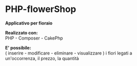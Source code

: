 # PHP-flowerShop

<b>Applicativo per fioraio </b>

<b>Realizzato con: </b>
<br>
PHP - Composer - CakePhp

<b>E' possibile:</b>
<br>
( inserire - modificare - eliminare - visualizzare )
i fiori legati a un'occorrenza, il prezzo, la quantità
